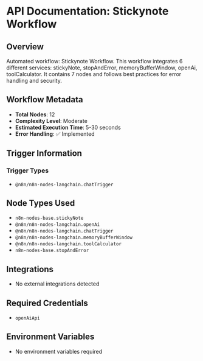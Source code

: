 # API Documentation: Stickynote Workflow

## Overview
Automated workflow: Stickynote Workflow. This workflow integrates 6 different services: stickyNote, stopAndError, memoryBufferWindow, openAi, toolCalculator. It contains 7 nodes and follows best practices for error handling and security.

## Workflow Metadata
- **Total Nodes**: 12
- **Complexity Level**: Moderate
- **Estimated Execution Time**: 5-30 seconds
- **Error Handling**: ✅ Implemented

## Trigger Information
### Trigger Types
- `@n8n/n8n-nodes-langchain.chatTrigger`

## Node Types Used
- `n8n-nodes-base.stickyNote`
- `@n8n/n8n-nodes-langchain.openAi`
- `@n8n/n8n-nodes-langchain.chatTrigger`
- `@n8n/n8n-nodes-langchain.memoryBufferWindow`
- `@n8n/n8n-nodes-langchain.toolCalculator`
- `n8n-nodes-base.stopAndError`

## Integrations
- No external integrations detected

## Required Credentials
- `openAiApi`

## Environment Variables
- No environment variables required
